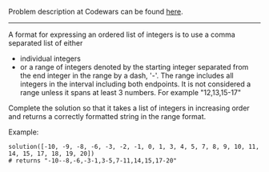 Problem description at Codewars can be found
[here](https://www.codewars.com/kata/51ba717bb08c1cd60f00002f/train/python).

-------------

A format for expressing an ordered list of integers is to use a comma separated list of either
* individual integers
* or a range of integers denoted by the starting integer separated from the end integer in the range
  by a dash, '-'. The range includes all integers in the interval including both endpoints. It is
  not considered a range unless it spans at least 3 numbers. For example "12,13,15-17"

Complete the solution so that it takes a list of integers in increasing order and returns a
correctly formatted string in the range format.
<br>

Example:
```
solution([-10, -9, -8, -6, -3, -2, -1, 0, 1, 3, 4, 5, 7, 8, 9, 10, 11, 14, 15, 17, 18, 19, 20])
# returns "-10--8,-6,-3-1,3-5,7-11,14,15,17-20"
```
